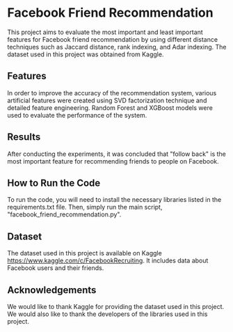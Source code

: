 
<h1>Facebook Friend Recommendation</h1>

<p>This project aims to evaluate the most important and least important features for Facebook friend recommendation by using different distance techniques such as Jaccard distance, rank indexing, and Adar indexing. The dataset used in this project was obtained from Kaggle.</p>

<h2>Features</h2>

<p>In order to improve the accuracy of the recommendation system, various artificial features were created using SVD factorization technique and detailed feature engineering. Random Forest and XGBoost models were used to evaluate the performance of the system.</p>

<h2>Results</h2>

<p>After conducting the experiments, it was concluded that "follow back" is the most important feature for recommending friends to people on Facebook.</p>

<h2>How to Run the Code</h2>

<p>To run the code, you will need to install the necessary libraries listed in the requirements.txt file. Then, simply run the main script, "facebook_friend_recommendation.py".</p>

<h2>Dataset</h2>

<p>The dataset used in this project is available on Kaggle <a href="https://www.kaggle.com/c/FacebookRecruiting">https://www.kaggle.com/c/FacebookRecruiting</a>. It includes data about Facebook users and their friends.</p>

<h2>Acknowledgements</h2>

<p>We would like to thank Kaggle for providing the dataset used in this project. We would also like to thank the developers of the libraries used in this project.</p>


